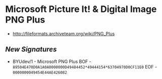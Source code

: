 # Microsoft Picture It! & Digital Image PNG Plus
- http://fileformats.archiveteam.org/wiki/PNG_Plus

## *New Signatures*

- BYUdev/1 - Microsoft PNG Plus
BOF - ```89504E470D0A1A0A0000000D49484452*49444154*63704970D0CF11E0```
EOF -  ```0000000049454E44AE426082```